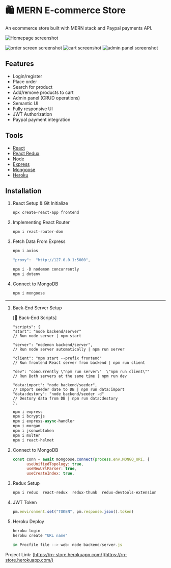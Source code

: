 # 🛍️ MERN E-commerce Store 
An ecommerce store built with MERN stack and Paypal payments API.

![Homepage screenshot](https://www.theelipan.com/images/rn-mockup.svg)

<img src="https://user-images.githubusercontent.com/38120176/103392271-06fdd300-4aeb-11eb-8924-4f32aaafc1dc.png" alt="order screen screenshot" />
<img src="https://user-images.githubusercontent.com/38120176/103391981-c2256c80-4ae9-11eb-8c45-9ae4311139e7.png" alt="cart screenshot"/>
<img src="https://user-images.githubusercontent.com/38120176/103392035-f26d0b00-4ae9-11eb-8021-a94ca0771a55.png" alt="admin panel screenshot" />

## Features
* Login/register 
* Place order
* Search for product
* Add/remove products to cart
* Admin panel (CRUD operations)
* Semantic UI
* Fully responsive UI
* JWT Authorization
* Paypal payment integration 


## Tools

- [React](https://reactjs.org/)
- [React Redux](https://react-redux.js.org/)
- [Node](https://nodejs.org/en/)
- [Express](https://expressjs.com/)
- [Mongoose](https://mongoosejs.com/)
- [Heroku](https://devcenter.heroku.com/)


## Installation

1. React Setup & Git Initialize

    ```bash
    npx create-react-app frontend
    ```

2. Implementing React Router

    ```jsx
    npm i react-router-dom
    ```

3.  Fetch Data From Express

    ```jsx
    npm i axios
    ```

    ```jsx
    "proxy":  "http://127.0.0.1:5000", 
    ```

    ```jsx
    npm i -D nodemon concurrently
    npm i dotenv
    ```

4. Connect to MongoDB

    ```markdown
    npm i mongoose
    ```

---

1. Back-End Server Setup

    [📜 Back-End Scripts]
    ```
    "scripts": {
    "start": "node backend/server" 
	// Run node server | npm start

    "server": "nodemon backend/server",
	// Run node server automatically | npm run server

    "client": "npm start --prefix frontend" 
	// Run frontend React server from backend | npm run client

    "dev": "concurrently \"npm run server\"  \"npm run client\"" 
	// Run Both servers at the same time | npm run dev

    "data:import": "node backend/seeder",
	// Import seeder date to DB | npm run data:import
    "data:destory": "node backend/seeder -d"
	// Destory data from DB | npm run data:destory
    },
    ```
    
    ```jsx
    npm i express
    npm i bcryptjs
    npm i express-async-handler
    npm i morgan
    npm i jsonwebtoken
    npm i multer
    npm i react-helmet
    ```

2. Connect to MongoDB

    ```jsx
    const conn = await mongoose.connect(process.env.MONGO_URI, {
          useUnifiedTopology: true,
          useNewUrlParser: true,
          useCreateIndex: true,
    ```

3. Redux Setup

    ```jsx
    npm i redux  react-redux  redux-thunk  redux-devtools-extension
    ```

4. JWT Token

    ```jsx
    pm.environment.set("TOKEN", pm.response.json().token)
    ```

5. Heroku Deploy

    ```jsx
    heroku login
    heroku create "URL name"

    in Procfile file --> web: node backend/server.js

    ```
 Project Link: [https://rn-store.herokuapp.com/](https://rn-store.herokuapp.com/)
  
  

  
